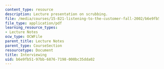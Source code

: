 ```yaml
---
content_type: resource
description: Lecture presentation on scrubbing.
file: /media/courses/15-821-listening-to-the-customer-fall-2002/b6e9fb5197bb68767198000bc35dda02_prep20for20scrubbing20class.pdf
file_type: application/pdf
learning_resource_types:
- Lecture Notes
ocw_type: OCWFile
parent_title: Lecture Notes
parent_type: CourseSection
resourcetype: Document
title: Interviewing
uid: b6e9fb51-97bb-6876-7198-000bc35dda02
---
```

